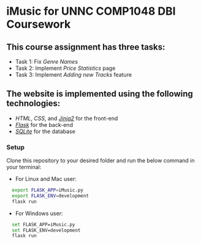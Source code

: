 # iMusic for UNNC COMP1048 DBI Coursework
## This course assignment has three tasks:

- Task 1: Fix *Genre Names*
- Task 2: Implement *Price Statistics* page
- Task 3: Implement *Adding new Tracks* feature

## The website is implemented using the following technologies:
- *HTML*, *CSS*, and [*Jinja2*](https://jinja.palletsprojects.com/en/3.0.x/) for the front-end
- [*Flask*](https://flask.palletsprojects.com/en/2.0.x/) for the back-end
- [*SQLite*](https://www.sqlite.org/index.html) for the database
  
### Setup

Clone this repository to your desired folder and run the below command in your terminal:

- For Linux and Mac user:

```sh
  export FLASK_APP=iMusic.py
  export FLASK_ENV=development
  flask run
```

- For Windows user:

```sh
  set FLASK_APP=iMusic.py
  set FLASK_ENV=development
  flask run
```
